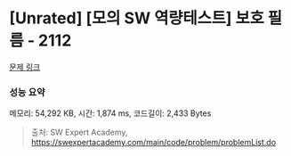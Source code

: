 # [Unrated] [모의 SW 역량테스트] 보호 필름 - 2112 

[문제 링크](https://swexpertacademy.com/main/code/problem/problemDetail.do?contestProbId=AV5V1SYKAaUDFAWu) 

### 성능 요약

메모리: 54,292 KB, 시간: 1,874 ms, 코드길이: 2,433 Bytes



> 출처: SW Expert Academy, https://swexpertacademy.com/main/code/problem/problemList.do